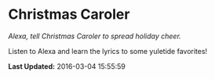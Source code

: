 # Christmas Caroler
*Alexa, tell Christmas Caroler to spread holiday cheer.*

Listen to Alexa and learn the lyrics to some yuletide favorites!

**Last Updated:** 2016-03-04 15:55:59